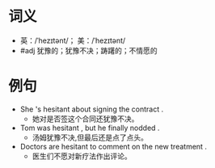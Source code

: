 # 词义
- 英：/ˈhezɪtənt/； 美：/ˈhezɪtənt/
- #adj 犹豫的；犹豫不决；踌躇的；不情愿的
# 例句
- She 's hesitant about signing the contract .
	- 她对是否签这个合同还犹豫不决。
- Tom was hesitant , but he finally nodded .
	- 汤姆犹豫不决,但最后还是点了点头。
- Doctors are hesitant to comment on the new treatment .
	- 医生们不愿对新疗法作出评论。
